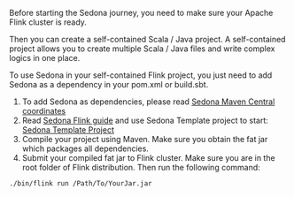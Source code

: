 <!--
 Licensed to the Apache Software Foundation (ASF) under one
 or more contributor license agreements.  See the NOTICE file
 distributed with this work for additional information
 regarding copyright ownership.  The ASF licenses this file
 to you under the Apache License, Version 2.0 (the
 "License"); you may not use this file except in compliance
 with the License.  You may obtain a copy of the License at

   http://www.apache.org/licenses/LICENSE-2.0

 Unless required by applicable law or agreed to in writing,
 software distributed under the License is distributed on an
 "AS IS" BASIS, WITHOUT WARRANTIES OR CONDITIONS OF ANY
 KIND, either express or implied.  See the License for the
 specific language governing permissions and limitations
 under the License.
 -->

Before starting the Sedona journey, you need to make sure your Apache Flink cluster is ready.

Then you can create a self-contained Scala / Java project. A self-contained project allows you to create multiple Scala / Java files and write complex logics in one place.

To use Sedona in your self-contained Flink project, you just need to add Sedona as a dependency in your pom.xml or build.sbt.

1. To add Sedona as dependencies, please read [Sedona Maven Central coordinates](../maven-coordinates.md)
2. Read [Sedona Flink guide](../../tutorial/flink/sql.md) and use Sedona Template project to start: [Sedona Template Project](../../tutorial/demo.md)
3. Compile your project using Maven. Make sure you obtain the fat jar which packages all dependencies.
4. Submit your compiled fat jar to Flink cluster. Make sure you are in the root folder of Flink distribution. Then run the following command:

```
./bin/flink run /Path/To/YourJar.jar
```
